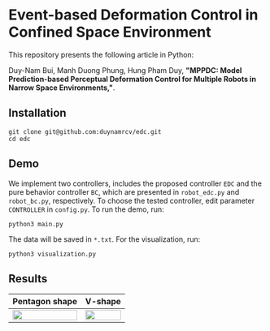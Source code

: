 # Event-based Deformation Control in Confined Space Environment
This repository presents the following article in Python:

Duy-Nam Bui, Manh Duong Phung, Hung Pham Duy, **"MPPDC: Model Prediction-based Perceptual Deformation Control for Multiple Robots in Narrow Space Environments,"**.

## Installation
```
git clone git@github.com:duynamrcv/edc.git
cd edc
```

## Demo
We implement two controllers, includes the proposed controller `EDC` and the pure behavior controller `BC`, which are presented in `robot_edc.py` and `robot_bc.py`, respectively. To choose the tested controller, edit parameter `CONTROLLER` in `config.py`. To run the demo, run:
```
python3 main.py
```
The data will be saved in `*.txt`. For the visualization, run:
```
python3 visualization.py
```

## Results
| Pentagon shape | V-shape |
| :---:      |     :---:  |
| <img src="results/gif_edc_shape1.gif" alt="" width="100%"/> | <img src="results/gif_edc_shape2.gif" alt="" width="100%"/> |